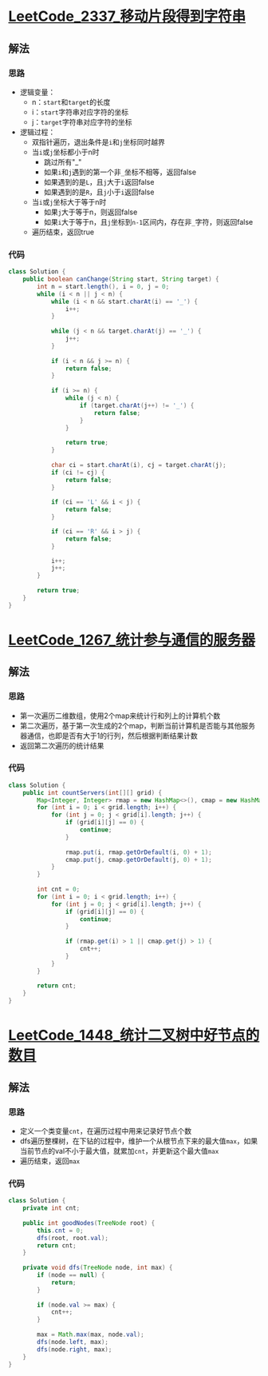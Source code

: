 # [LeetCode_2337_移动片段得到字符串](https://leetcode.cn/problems/move-pieces-to-obtain-a-string/)
## 解法
### 思路
- 逻辑变量：
  - n：`start`和`target`的长度
  - i：`start`字符串对应字符的坐标
  - j：`target`字符串对应字符的坐标
- 逻辑过程：
  - 双指针遍历，退出条件是`i`和`j`坐标同时越界
  - 当`i`或`j`坐标都小于n时
    - 跳过所有"_"
    - 如果`i`和`j`遇到的第一个非`_`坐标不相等，返回false
    - 如果遇到的是`L`，且`j`大于`i`返回false
    - 如果遇到的是`R`，且`j`小于`i`返回false
  - 当`i`或`j`坐标大于等于n时
    - 如果`j`大于等于n，则返回false
    - 如果`i`大于等于n，且`j`坐标到`n-1`区间内，存在非`_`字符，则返回false
  - 遍历结束，返回true
### 代码
```java
class Solution {
    public boolean canChange(String start, String target) {
        int n = start.length(), i = 0, j = 0;
        while (i < n || j < n) {
            while (i < n && start.charAt(i) == '_') {
                i++;
            }
            
            while (j < n && target.charAt(j) == '_') {
                j++;
            }
            
            if (i < n && j >= n) {
                return false;
            }
            
            if (i >= n) {
                while (j < n) {
                    if (target.charAt(j++) != '_') {
                        return false;
                    }
                }
                
                return true;
            }
            
            char ci = start.charAt(i), cj = target.charAt(j);
            if (ci != cj) {
                return false;
            }
            
            if (ci == 'L' && i < j) {
                return false;
            }

            if (ci == 'R' && i > j) {
                return false;
            }

            i++;
            j++;
        }
        
        return true;
    }
}
```
# [LeetCode_1267_统计参与通信的服务器](https://leetcode.cn/problems/count-servers-that-communicate/)
## 解法
### 思路
- 第一次遍历二维数组，使用2个map来统计行和列上的计算机个数
- 第二次遍历，基于第一次生成的2个map，判断当前计算机是否能与其他服务器通信，也即是否有大于1的行列，然后根据判断结果计数
- 返回第二次遍历的统计结果
### 代码
```java
class Solution {
    public int countServers(int[][] grid) {
        Map<Integer, Integer> rmap = new HashMap<>(), cmap = new HashMap<>();
        for (int i = 0; i < grid.length; i++) {
            for (int j = 0; j < grid[i].length; j++) {
                if (grid[i][j] == 0) {
                    continue;
                }
                
                rmap.put(i, rmap.getOrDefault(i, 0) + 1);
                cmap.put(j, cmap.getOrDefault(j, 0) + 1);
            }
        }
        
        int cnt = 0;
        for (int i = 0; i < grid.length; i++) {
            for (int j = 0; j < grid[i].length; j++) {
                if (grid[i][j] == 0) {
                    continue;
                }
                
                if (rmap.get(i) > 1 || cmap.get(j) > 1) {
                    cnt++;
                }
            }
        }
        
        return cnt;
    }
}
```
# [LeetCode_1448_统计二叉树中好节点的数目](https://leetcode.cn/problems/count-good-nodes-in-binary-tree/)
## 解法
### 思路
- 定义一个类变量`cnt`，在遍历过程中用来记录好节点个数
- dfs遍历整棵树，在下钻的过程中，维护一个从根节点下来的最大值`max`，如果当前节点的val不小于最大值，就累加`cnt`，并更新这个最大值`max`
- 遍历结束，返回`max`
### 代码
```java
class Solution {
    private int cnt;
    
    public int goodNodes(TreeNode root) {
        this.cnt = 0;
        dfs(root, root.val);
        return cnt;
    }
    
    private void dfs(TreeNode node, int max) {
        if (node == null) {
            return;
        }
        
        if (node.val >= max) {
            cnt++;
        }
        
        max = Math.max(max, node.val);
        dfs(node.left, max);
        dfs(node.right, max);
    }
}
```